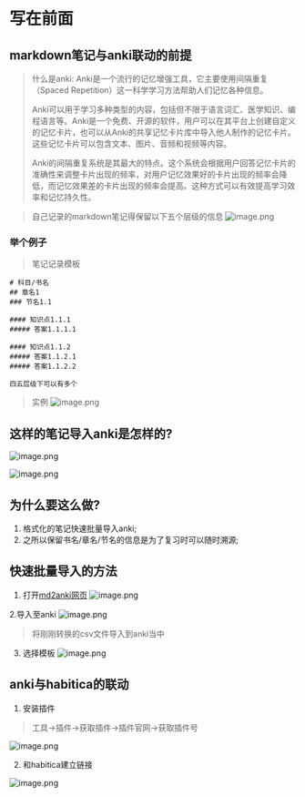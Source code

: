 # 写在前面

## markdown笔记与anki联动的前提
> 什么是anki:
> Anki是一个流行的记忆增强工具，它主要使用间隔重复（Spaced Repetition）这一科学学习方法帮助人们记忆各种信息。
> 
> Anki可以用于学习多种类型的内容，包括但不限于语言词汇、医学知识、编程语言等。Anki是一个免费、开源的软件，用户可以在其平台上创建自定义的记忆卡片，也可以从Anki的共享记忆卡片库中导入他人制作的记忆卡片。这些记忆卡片可以包含文本、图片、音频和视频等内容。
> 
> Anki的间隔重复系统是其最大的特点。这个系统会根据用户回答记忆卡片的准确性来调整卡片出现的频率，对用户记忆效果好的卡片出现的频率会降低，而记忆效果差的卡片出现的频率会提高。这种方式可以有效提高学习效率和记忆持久性。

> 自己记录的markdown笔记得保留以下五个层级的信息
![image.png](https://picstore-of-ambi.oss-cn-shanghai.aliyuncs.com/img/20230117002618.png)
### 举个例子
>笔记记录模板
~~~
# 科目/书名
## 章名1
### 节名1.1

#### 知识点1.1.1
##### 答案1.1.1.1

#### 知识点1.1.2
##### 答案1.1.2.1
##### 答案1.1.2.2

四五层级下可以有多个
~~~
> 实例
![image.png](https://picstore-of-ambi.oss-cn-shanghai.aliyuncs.com/img/20230117003222.png)

## 这样的笔记导入anki是怎样的?

![image.png](https://picstore-of-ambi.oss-cn-shanghai.aliyuncs.com/img/20230117003846.png)


![image.png](https://picstore-of-ambi.oss-cn-shanghai.aliyuncs.com/img/20230117003909.png)



## 为什么要这么做?

1. 格式化的笔记快速批量导入anki;
2. 之所以保留书名/章名/节名的信息是为了复习时可以随时溯源;

## 快速批量导入的方法

1. 打开[md2anki网页](https://hintsnet.com/tools/md2anki/index.html)
![image.png](https://picstore-of-ambi.oss-cn-shanghai.aliyuncs.com/img/20230117004420.png)

2.导入至anki
![image.png](https://picstore-of-ambi.oss-cn-shanghai.aliyuncs.com/img/20230117004512.png)

> 将刚刚转换的csv文件导入到anki当中

3. 选择模板
![image.png](https://picstore-of-ambi.oss-cn-shanghai.aliyuncs.com/img/20230117004802.png)

## anki与habitica的联动

1. 安装插件
> 工具->插件->获取插件->插件官网->获取插件号

![image.png](https://picstore-of-ambi.oss-cn-shanghai.aliyuncs.com/img/20230117005215.png)

2. 和habitica建立链接

![image.png](https://picstore-of-ambi.oss-cn-shanghai.aliyuncs.com/img/20230117005323.png)
